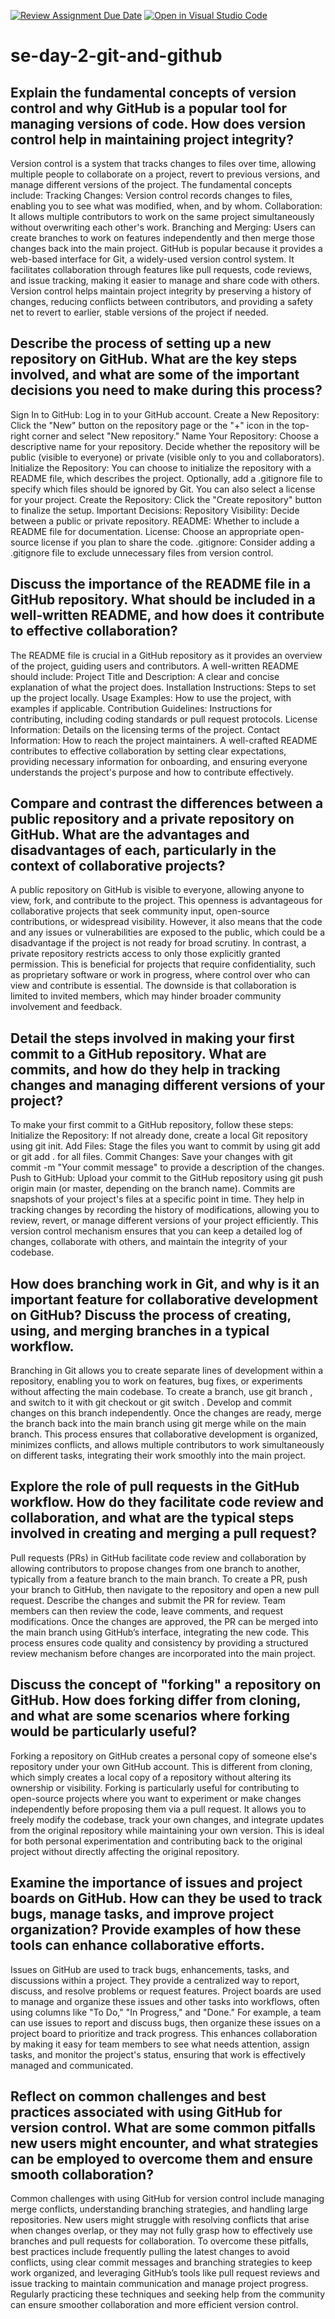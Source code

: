 [![Review Assignment Due Date](https://classroom.github.com/assets/deadline-readme-button-22041afd0340ce965d47ae6ef1cefeee28c7c493a6346c4f15d667ab976d596c.svg)](https://classroom.github.com/a/8wgCKhpZ)
[![Open in Visual Studio Code](https://classroom.github.com/assets/open-in-vscode-2e0aaae1b6195c2367325f4f02e2d04e9abb55f0b24a779b69b11b9e10269abc.svg)](https://classroom.github.com/online_ide?assignment_repo_id=15592353&assignment_repo_type=AssignmentRepo)
# se-day-2-git-and-github
## Explain the fundamental concepts of version control and why GitHub is a popular tool for managing versions of code. How does version control help in maintaining project integrity?
Version control is a system that tracks changes to files over time, allowing multiple people to collaborate on a project, revert to previous versions, and manage different versions of the project. The fundamental concepts include:
Tracking Changes: Version control records changes to files, enabling you to see what was modified, when, and by whom.
Collaboration: It allows multiple contributors to work on the same project simultaneously without overwriting each other's work.
Branching and Merging: Users can create branches to work on features independently and then merge those changes back into the main project.
GitHub is popular because it provides a web-based interface for Git, a widely-used version control system. It facilitates collaboration through features like pull requests, code reviews, and issue tracking, making it easier to manage and share code with others.
Version control helps maintain project integrity by preserving a history of changes, reducing conflicts between contributors, and providing a safety net to revert to earlier, stable versions of the project if needed.

## Describe the process of setting up a new repository on GitHub. What are the key steps involved, and what are some of the important decisions you need to make during this process?
Sign In to GitHub: Log in to your GitHub account.
Create a New Repository:
Click the "New" button on the repository page or the "+" icon in the top-right corner and select "New repository."
Name Your Repository:
Choose a descriptive name for your repository.
Decide whether the repository will be public (visible to everyone) or private (visible only to you and collaborators).
Initialize the Repository:
You can choose to initialize the repository with a README file, which describes the project.
Optionally, add a .gitignore file to specify which files should be ignored by Git.
You can also select a license for your project.
Create the Repository:
Click the "Create repository" button to finalize the setup.
Important Decisions:
Repository Visibility: Decide between a public or private repository.
README: Whether to include a README file for documentation.
License: Choose an appropriate open-source license if you plan to share the code.
.gitignore: Consider adding a .gitignore file to exclude unnecessary files from version control.

## Discuss the importance of the README file in a GitHub repository. What should be included in a well-written README, and how does it contribute to effective collaboration?
The README file is crucial in a GitHub repository as it provides an overview of the project, guiding users and contributors. A well-written README should include:
Project Title and Description: A clear and concise explanation of what the project does.
Installation Instructions: Steps to set up the project locally.
Usage Examples: How to use the project, with examples if applicable.
Contribution Guidelines: Instructions for contributing, including coding standards or pull request protocols.
License Information: Details on the licensing terms of the project.
Contact Information: How to reach the project maintainers.
A well-crafted README contributes to effective collaboration by setting clear expectations, providing necessary information for onboarding, and ensuring everyone understands the project's purpose and how to contribute effectively.
## Compare and contrast the differences between a public repository and a private repository on GitHub. What are the advantages and disadvantages of each, particularly in the context of collaborative projects?
A public repository on GitHub is visible to everyone, allowing anyone to view, fork, and contribute to the project. This openness is advantageous for collaborative projects that seek community input, open-source contributions, or widespread visibility. However, it also means that the code and any issues or vulnerabilities are exposed to the public, which could be a disadvantage if the project is not ready for broad scrutiny.
In contrast, a private repository restricts access to only those explicitly granted permission. This is beneficial for projects that require confidentiality, such as proprietary software or work in progress, where control over who can view and contribute is essential. The downside is that collaboration is limited to invited members, which may hinder broader community involvement and feedback.
## Detail the steps involved in making your first commit to a GitHub repository. What are commits, and how do they help in tracking changes and managing different versions of your project?
To make your first commit to a GitHub repository, follow these steps:
Initialize the Repository: If not already done, create a local Git repository using git init.
Add Files: Stage the files you want to commit by using git add <filename> or git add . for all files.
Commit Changes: Save your changes with git commit -m "Your commit message" to provide a description of the changes.
Push to GitHub: Upload your commit to the GitHub repository using git push origin main (or master, depending on the branch name).
Commits are snapshots of your project's files at a specific point in time. They help in tracking changes by recording the history of modifications, allowing you to review, revert, or manage different versions of your project efficiently. This version control mechanism ensures that you can keep a detailed log of changes, collaborate with others, and maintain the integrity of your codebase.
## How does branching work in Git, and why is it an important feature for collaborative development on GitHub? Discuss the process of creating, using, and merging branches in a typical workflow.
Branching in Git allows you to create separate lines of development within a repository, enabling you to work on features, bug fixes, or experiments without affecting the main codebase. To create a branch, use git branch <branch-name>, and switch to it with git checkout <branch-name> or git switch <branch-name>. Develop and commit changes on this branch independently. Once the changes are ready, merge the branch back into the main branch using git merge <branch-name> while on the main branch. This process ensures that collaborative development is organized, minimizes conflicts, and allows multiple contributors to work simultaneously on different tasks, integrating their work smoothly into the main project.
## Explore the role of pull requests in the GitHub workflow. How do they facilitate code review and collaboration, and what are the typical steps involved in creating and merging a pull request?
Pull requests (PRs) in GitHub facilitate code review and collaboration by allowing contributors to propose changes from one branch to another, typically from a feature branch to the main branch. To create a PR, push your branch to GitHub, then navigate to the repository and open a new pull request. Describe the changes and submit the PR for review. Team members can then review the code, leave comments, and request modifications. Once the changes are approved, the PR can be merged into the main branch using GitHub’s interface, integrating the new code. This process ensures code quality and consistency by providing a structured review mechanism before changes are incorporated into the main project.
## Discuss the concept of "forking" a repository on GitHub. How does forking differ from cloning, and what are some scenarios where forking would be particularly useful?
Forking a repository on GitHub creates a personal copy of someone else's repository under your own GitHub account. This is different from cloning, which simply creates a local copy of a repository without altering its ownership or visibility. Forking is particularly useful for contributing to open-source projects where you want to experiment or make changes independently before proposing them via a pull request. It allows you to freely modify the codebase, track your own changes, and integrate updates from the original repository while maintaining your own version. This is ideal for both personal experimentation and contributing back to the original project without directly affecting the original repository.
## Examine the importance of issues and project boards on GitHub. How can they be used to track bugs, manage tasks, and improve project organization? Provide examples of how these tools can enhance collaborative efforts.
Issues on GitHub are used to track bugs, enhancements, tasks, and discussions within a project. They provide a centralized way to report, discuss, and resolve problems or request features. Project boards are used to manage and organize these issues and other tasks into workflows, often using columns like "To Do," "In Progress," and "Done." For example, a team can use issues to report and discuss bugs, then organize these issues on a project board to prioritize and track progress. This enhances collaboration by making it easy for team members to see what needs attention, assign tasks, and monitor the project's status, ensuring that work is effectively managed and communicated.
## Reflect on common challenges and best practices associated with using GitHub for version control. What are some common pitfalls new users might encounter, and what strategies can be employed to overcome them and ensure smooth collaboration?
Common challenges with using GitHub for version control include managing merge conflicts, understanding branching strategies, and handling large repositories. New users might struggle with resolving conflicts that arise when changes overlap, or they may not fully grasp how to effectively use branches and pull requests for collaboration. To overcome these pitfalls, best practices include frequently pulling the latest changes to avoid conflicts, using clear commit messages and branching strategies to keep work organized, and leveraging GitHub’s tools like pull request reviews and issue tracking to maintain communication and manage project progress. Regularly practicing these techniques and seeking help from the community can ensure smoother collaboration and more efficient version control.

